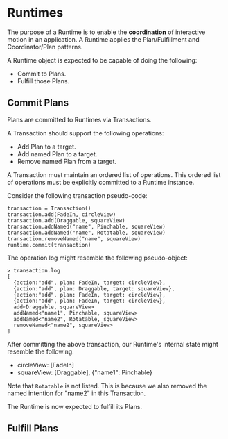 # Runtimes

The purpose of a Runtime is to enable the **coordination** of interactive motion in an application. A Runtime applies the Plan/Fulfillment and Coordinator/Plan patterns.

A Runtime object is expected to be capable of doing the following:

- Commit to Plans.
- Fulfill those Plans.

## Commit Plans

Plans are committed to Runtimes via Transactions.

A Transaction should support the following operations:

- Add Plan to a target.
- Add named Plan to a target.
- Remove named Plan from a target.

A Transaction must maintain an ordered list of operations. This ordered list of operations must be explicitly committed to a Runtime instance.

Consider the following transaction pseudo-code:

    transaction = Transaction()
    transaction.add(FadeIn, circleView)
    transaction.add(Draggable, squareView)
    transaction.addNamed("name", Pinchable, squareView)
    transaction.addNamed("name", Rotatable, squareView)
    transaction.removeNamed("name", squareView)
    runtime.commit(transaction)

The operation log might resemble the following pseudo-object:

    > transaction.log
    [
      {action:"add", plan: FadeIn, target: circleView},
      {action:"add", plan: Draggable, target: squareView},
      {action:"add", plan: FadeIn, target: circleView},
      {action:"add", plan: FadeIn, target: circleView},
      add<Draggable, squareView>
      addNamed<"name1", Pinchable, squareView>
      addNamed<"name2", Rotatable, squareView>
      removeNamed<"name2", squareView>
    ]

After committing the above transaction, our Runtime's internal state might resemble the following:

- circleView: [FadeIn]
- squareView: [Draggable], {"name1": Pinchable}

Note that `Rotatable` is not listed. This is because we also removed the named intention for "name2" in this Transaction.

The Runtime is now expected to fulfill its Plans.

## Fulfill Plans

